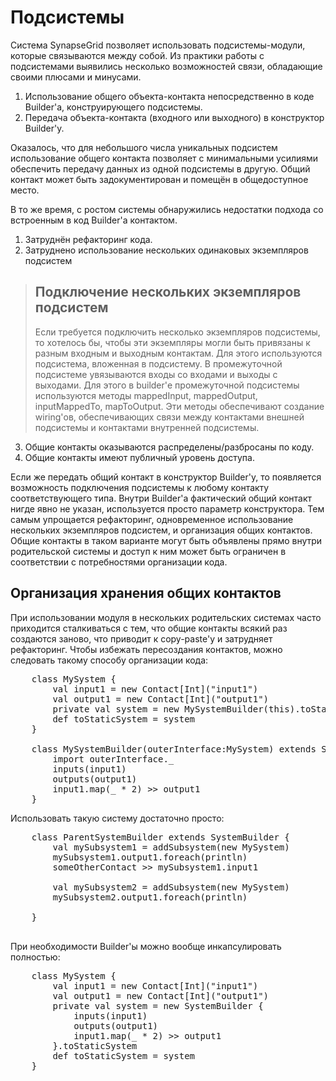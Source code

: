 Подсистемы
==========

Система SynapseGrid позволяет использовать подсистемы-модули, которые связываются между собой. Из практики
работы с подсистемами выявились несколько возможностей связи, обладающие своими плюсами и минусами.

1. Использование общего объекта-контакта непосредственно в коде Builder'а, конструирующего подсистемы.
2. Передача объекта-контакта (входного или выходного) в конструктор Builder'у.

Оказалось, что для небольшого числа уникальных подсистем использование общего контакта позволяет с
минимальными усилиями обеспечить передачу данных из одной подсистемы в другую. Общий контакт может быть
задокументирован и помещён в общедоступное место.

В то же время, с ростом системы обнаружились недостатки подхода со встроенным в код Builder'а контактом.

1. Затруднён рефакторинг кода.
2. Затруднено использование нескольких одинаковых экземпляров подсистем

> Подключение нескольких экземпляров подсистем
> --------------------------------------------
>
> Если требуется подключить несколько экземпляров подсистемы, то хотелось бы, чтобы эти экземпляры
> могли быть привязаны к разным входным и выходным контактам. Для этого используются подсистема,
> вложенная в подсистему. В промежуточной подсистеме увязываются входы со входами и выходы с выходами.
> Для этого в builder'е промежуточной подсистемы используются методы mappedInput, mappedOutput,
> inputMappedTo, mapToOutput. Эти методы обеспечивают создание wiring'ов, обеспечивающих связи между
> контактами внешней подсистемы и контактами внутренней подсистемы.

3. Общие контакты оказываются распределены/разбросаны по коду.
4. Общие контакты имеют публичный уровень доступа.

Если же передать общий контакт в конструктор Builder'у, то появляется возможность подключения подсистемы
к любому контакту соответствующего типа. Внутри Builder'а фактический общий контакт нигде явно не указан,
используется просто параметр конструктора. Тем самым упрощается рефакторинг, одновременное использование
нескольких экземпляров подсистем, и организация общих контактов. Общие контакты в таком варианте могут
быть объявлены прямо внутри родительской системы и доступ к ним может быть ограничен в соответствии с
потребностями организации кода.

Организация хранения общих контактов
------------------------------------

При использовании модуля в нескольких родительских системах часто приходится сталкиваться с тем, что
общие контакты всякий раз создаются заново, что приводит к copy-paste'у и затрудняет рефакторинг.
Чтобы избежать пересоздания контактов, можно следовать такому способу организации кода:

<pre>
    class MySystem {
        val input1 = new Contact[Int]("input1")
        val output1 = new Contact[Int]("output1")
        private val system = new MySystemBuilder(this).toStaticSystem
	    def toStaticSystem = system
	}

	class MySystemBuilder(outerInterface:MySystem) extends SystemBuilder {
	    import outerInterface._
	    inputs(input1)
	    outputs(output1)
	    input1.map(_ * 2) >> output1
	}
</pre>

Использовать такую систему достаточно просто:

<pre>
    class ParentSystemBuilder extends SystemBuilder {
        val mySubsystem1 = addSubsystem(new MySystem)
        mySubsystem1.output1.foreach(println)
        someOtherContact >> mySubsystem1.input1

        val mySubsystem2 = addSubsystem(new MySystem)
        mySubsystem2.output1.foreach(println)

    }

</pre>

При необходимости Builder'ы можно вообще инкапсулировать полностью:

<pre>
    class MySystem {
        val input1 = new Contact[Int]("input1")
        val output1 = new Contact[Int]("output1")
        private val system = new SystemBuilder {
            inputs(input1)
            outputs(output1)
            input1.map(_ * 2) >> output1
        }.toStaticSystem
	    def toStaticSystem = system
	}
</pre>
